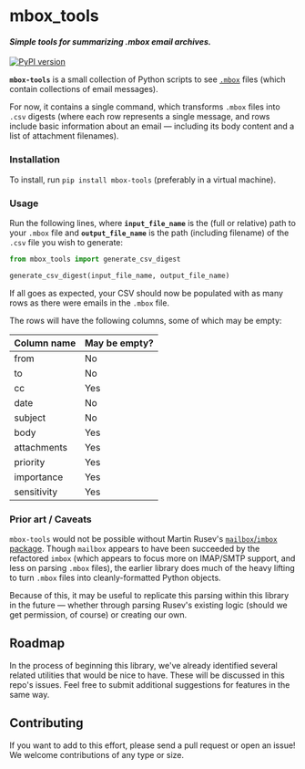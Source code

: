 # mbox_tools

#### _Simple tools for summarizing .mbox email archives._

[![PyPI version](https://badge.fury.io/py/mbox-tools.svg)](https://badge.fury.io/py/mbox-tools)

**`mbox-tools`** is a small collection of Python scripts to see  [`.mbox`](https://en.wikipedia.org/wiki/Mbox) files (which contain collections of email messages).

For now, it contains a single command, which transforms `.mbox` files into `.csv` digests (where each row represents a single message, and rows include basic information about an email — including its body content and a list of attachment filenames).

### Installation

To install, run `pip install mbox-tools` (preferably in a virtual machine).


### Usage

Run the following lines, where **`input_file_name`** is the (full or relative) path to your `.mbox` file and **`output_file_name`** is the path (including filename) of the `.csv` file you wish to generate:

```python
from mbox_tools import generate_csv_digest

generate_csv_digest(input_file_name, output_file_name)
```

If all goes as expected, your CSV should now be populated with as many rows as there were emails in the `.mbox` file.

The rows will have the following columns, some of which may be empty:

| Column name | May be empty? |
|:--|:--|
| from | No |
| to | No |
| cc | Yes |
| date | No |
| subject | No |
| body | Yes |
| attachments | Yes |
| priority | Yes |
| importance | Yes |
| sensitivity | Yes |


### Prior art / Caveats

`mbox-tools` would not be possible without Martin Rusev's [`mailbox`/`imbox` package](https://github.com/martinrusev/imbox/). Though `mailbox` appears to have been succeeded by the refactored `imbox` (which appears to focus more on IMAP/SMTP support, and less on parsing `.mbox` files), the earlier library does much of the heavy lifting to turn `.mbox` files into cleanly-formatted Python objects.

Because of this, it may be useful to replicate this parsing within this library in the future — whether through parsing Rusev's existing logic (should we get permission, of course) or creating our own.


## Roadmap

In the process of beginning this library, we've already identified several related utilities that would be nice to have. These will be discussed in this repo's issues. Feel free to submit additional suggestions for features in the same way.


## Contributing

If you want to add to this effort, please send a pull request or open an issue! We welcome contributions of any type or size.
